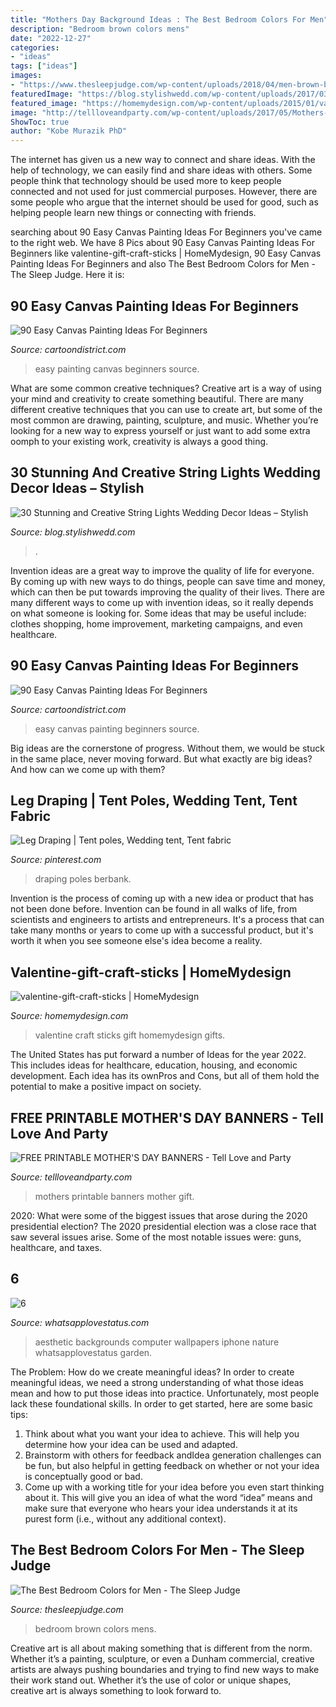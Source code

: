 ```yaml
---
title: "Mothers Day Background Ideas : The Best Bedroom Colors For Men"
description: "Bedroom brown colors mens"
date: "2022-12-27"
categories:
- "ideas"
tags: ["ideas"]
images:
- "https://www.thesleepjudge.com/wp-content/uploads/2018/04/men-brown-bedroom.jpg"
featuredImage: "https://blog.stylishwedd.com/wp-content/uploads/2017/03/DIY-wedding-backdrop-wedding-ideas-for-Ceremony.jpg"
featured_image: "https://homemydesign.com/wp-content/uploads/2015/01/valentine-gift-craft-sticks.jpg"
image: "http://tellloveandparty.com/wp-content/uploads/2017/05/Mothers-day-DIY-gift-ideas2.jpg"
ShowToc: true
author: "Kobe Murazik PhD"
---
```



The internet has given us a new way to connect and share ideas. With the help of technology, we can easily find and share ideas with others. Some people think that technology should be used more to keep people connected and not used for just commercial purposes. However, there are some people who argue that the internet should be used for good, such as helping people learn new things or connecting with friends.

	

		
searching about 90 Easy Canvas Painting Ideas For Beginners you've came to the right web. We have 8 Pics about 90 Easy Canvas Painting Ideas For Beginners like valentine-gift-craft-sticks | HomeMydesign, 90 Easy Canvas Painting Ideas For Beginners and also The Best Bedroom Colors for Men - The Sleep Judge. Here it is:
		
    
## 90 Easy Canvas Painting Ideas For Beginners

<img loading=lazy src="http://www.cartoondistrict.com/wp-content/uploads/2017/06/Easy-Canvas-Painting-Ideas-For-Beginners20-1.jpg" onerror="this.onerror=null;this.src='https://tse2.mm.bing.net/th?id=OIP.yfS7l-rraD0R08Hj3OwsCAHaJP&amp;pid=15.1';" alt="90 Easy Canvas Painting Ideas For Beginners">

_Source: cartoondistrict.com_

>easy painting canvas beginners source. 

	

What are some common creative techniques?
Creative art is a way of using your mind and creativity to create something beautiful. There are many different creative techniques that you can use to create art, but some of the most common are drawing, painting, sculpture, and music. Whether you’re looking for a new way to express yourself or just want to add some extra oomph to your existing work, creativity is always a good thing.

    
## 30 Stunning And Creative String Lights Wedding Decor Ideas – Stylish

<img loading=lazy src="https://blog.stylishwedd.com/wp-content/uploads/2017/03/DIY-wedding-backdrop-wedding-ideas-for-Ceremony.jpg" onerror="this.onerror=null;this.src='https://tse1.mm.bing.net/th?id=OIP.GUTzsjzDGtV8Qyte5HokigHaLI&amp;pid=15.1';" alt="30 Stunning and Creative String Lights Wedding Decor Ideas – Stylish">

_Source: blog.stylishwedd.com_

>. 

	

Invention ideas are a great way to improve the quality of life for everyone. By coming up with new ways to do things, people can save time and money, which can then be put towards improving the quality of their lives. There are many different ways to come up with invention ideas, so it really depends on what someone is looking for. Some ideas that may be useful include: clothes shopping, home improvement, marketing campaigns, and even healthcare.

    
## 90 Easy Canvas Painting Ideas For Beginners

<img loading=lazy src="http://www.cartoondistrict.com/wp-content/uploads/2017/06/Easy-Canvas-Painting-Ideas-For-Beginners11-1.jpg" onerror="this.onerror=null;this.src='https://tse4.mm.bing.net/th?id=OIP.NwC7gf8JImQJouFas_nQawHaNJ&amp;pid=15.1';" alt="90 Easy Canvas Painting Ideas For Beginners">

_Source: cartoondistrict.com_

>easy canvas painting beginners source. 

	

Big ideas are the cornerstone of progress. Without them, we would be stuck in the same place, never moving forward. But what exactly are big ideas? And how can we come up with them?

    
## Leg Draping | Tent Poles, Wedding Tent, Tent Fabric

<img loading=lazy src="https://i.pinimg.com/736x/ae/7b/39/ae7b395b38e2791a347a5f69a3c7800f.jpg" onerror="this.onerror=null;this.src='https://tse1.mm.bing.net/th?id=OIP.B8y-9n3qSO09Oz9FrtEESAHaJ3&amp;pid=15.1';" alt="Leg Draping | Tent poles, Wedding tent, Tent fabric">

_Source: pinterest.com_

>draping poles berbank. 

	

Invention is the process of coming up with a new idea or product that has not been done before. Invention can be found in all walks of life, from scientists and engineers to artists and entrepreneurs. It's a process that can take many months or years to come up with a successful product, but it's worth it when you see someone else's idea become a reality.

    
## Valentine-gift-craft-sticks | HomeMydesign

<img loading=lazy src="https://homemydesign.com/wp-content/uploads/2015/01/valentine-gift-craft-sticks.jpg" onerror="this.onerror=null;this.src='https://tse4.mm.bing.net/th?id=OIP.RxSzTFdLV1WMkQpImFBZmQHaLH&amp;pid=15.1';" alt="valentine-gift-craft-sticks | HomeMydesign">

_Source: homemydesign.com_

>valentine craft sticks gift homemydesign gifts. 

	

The United States has put forward a number of Ideas for the year 2022. This includes ideas for healthcare, education, housing, and economic development. Each idea has its ownPros and Cons, but all of them hold the potential to make a positive impact on society.

    
## FREE PRINTABLE MOTHER&#039;S DAY BANNERS - Tell Love And Party

<img loading=lazy src="http://tellloveandparty.com/wp-content/uploads/2017/05/Mothers-day-DIY-gift-ideas2.jpg" onerror="this.onerror=null;this.src='https://tse3.mm.bing.net/th?id=OIP.gFbsmUIvy2jjTsZDzL7RpQHaLH&amp;pid=15.1';" alt="FREE PRINTABLE MOTHER&#039;S DAY BANNERS - Tell Love and Party">

_Source: tellloveandparty.com_

>mothers printable banners mother gift. 

	

2020: What were some of the biggest issues that arose during the 2020 presidential election?
The 2020 presidential election was a close race that saw several issues arise. Some of the most notable issues were: guns, healthcare, and taxes.

    
## 6

<img loading=lazy src="https://1.bp.blogspot.com/-3Lj0P13_IPc/XGr3EdZoIGI/AAAAAAAAPLg/HOFiULDcLoAhH0JFC07-H8c2cSD1fUSfwCLcBGAs/s1600/wallpaper-backgrounds-aesthetic-computer.jpg" onerror="this.onerror=null;this.src='https://tse2.mm.bing.net/th?id=OIP.t47u5k_ACSQpvGXxetylHgAAAA&amp;pid=15.1';" alt="6">

_Source: whatsapplovestatus.com_

>aesthetic backgrounds computer wallpapers iphone nature whatsapplovestatus garden. 

	

The Problem: How do we create meaningful ideas?
In order to create meaningful ideas, we need a strong understanding of what those ideas mean and how to put those ideas into practice. Unfortunately, most people lack these foundational skills. In order to get started, here are some basic tips: 
1. Think about what you want your idea to achieve. This will help you determine how your idea can be used and adapted. 
2. Brainstorm with others for feedback andIdea generation challenges can be fun, but also helpful in getting feedback on whether or not your idea is conceptually good or bad. 
3. Come up with a working title for your idea before you even start thinking about it. This will give you an idea of what the word “idea” means and make sure that everyone who hears your idea understands it at its purest form (i.e., without any additional context).

    
## The Best Bedroom Colors For Men - The Sleep Judge

<img loading=lazy src="https://www.thesleepjudge.com/wp-content/uploads/2018/04/men-brown-bedroom.jpg" onerror="this.onerror=null;this.src='https://tse3.mm.bing.net/th?id=OIP.BoXF1xzvRI-q6bL1awsbKAHaE6&amp;pid=15.1';" alt="The Best Bedroom Colors for Men - The Sleep Judge">

_Source: thesleepjudge.com_

>bedroom brown colors mens. 

	

Creative art is all about making something that is different from the norm. Whether it’s a painting, sculpture, or even a Dunham commercial, creative artists are always pushing boundaries and trying to find new ways to make their work stand out. Whether it’s the use of color or unique shapes, creative art is always something to look forward to.

